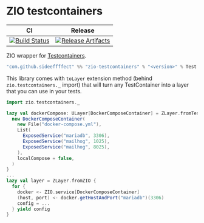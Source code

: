 # ZIO testcontainers

| CI | Release |
| --- | --- |
| [![Build Status][Badge-GitHubActions]][Link-GitHubActions] | [![Release Artifacts][Badge-SonatypeReleases]][Link-SonatypeReleases] |

ZIO wrapper for [Testcontainers](https://github.com/testcontainers/testcontainers-scala).

```scala
"com.github.sideeffffect" %% "zio-testcontainers" % "<version>" % Test
```

This library comes with `toLayer` extension method (behind `zio.testcontainers._` import) that will turn any TestContainer into a layer that you can use in your tests.
```scala
import zio.testcontainers._

lazy val dockerCompose: ULayer[DockerComposeContainer] = ZLayer.fromTestContainer {
  new DockerComposeContainer(
    new File("docker-compose.yml"),
    List(
      ExposedService("mariadb", 3306),
      ExposedService("mailhog", 1025),
      ExposedService("mailhog", 8025),
    ),
    localCompose = false,
  )
}
...
lazy val layer = ZLayer.fromZIO {
  for {
    docker <- ZIO.service[DockerComposeContainer]
    (host, port) <- docker.getHostAndPort("mariadb")(3306)
    config = ...
  } yield config
}
```


[Link-GitHubActions]: https://github.com/sideeffffect/zio-testcontainers/actions?query=workflow%3ARelease+branch%3Amaster "GitHub Actions link"
[Badge-GitHubActions]: https://github.com/sideeffffect/zio-testcontainers/workflows/Release/badge.svg?branch=master "GitHub Actions badge"

[Link-SonatypeReleases]: https://oss.sonatype.org/content/repositories/releases/com/github/sideeffffect/zio-testcontainers_2.13/ "Sonatype Releases link"
[Badge-SonatypeReleases]: https://maven-badges.herokuapp.com/maven-central/com.github.sideeffffect/zio-testcontainers_2.13/badge.svg "Sonatype Releases badge"
